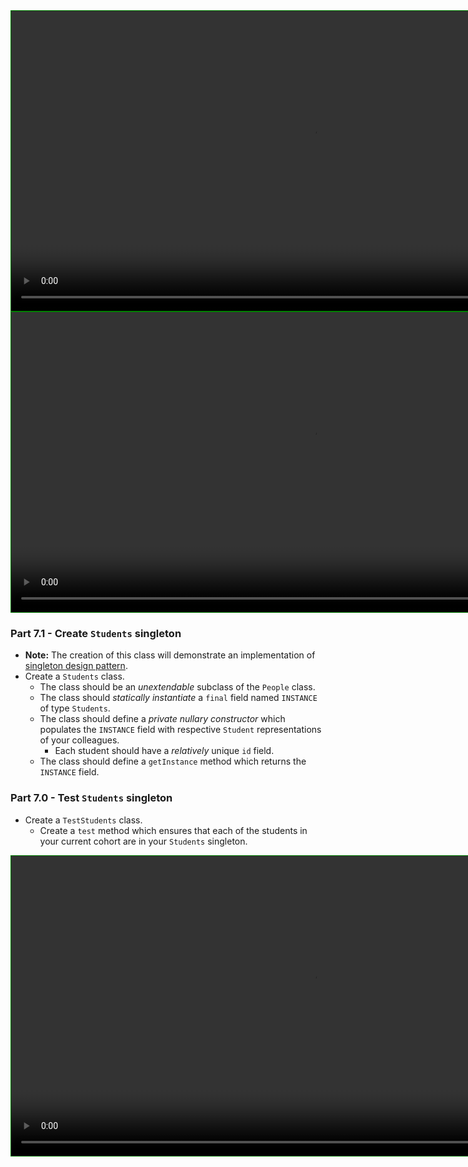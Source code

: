 <video width="device-width" height="480" style="border:1px solid green" controls>
  <source type="video/mp4" src="./docs/tutorial/5.1_tutorial.mp4">
</video>


<video width="device-width" height="480" style="border:1px solid green" controls>
  <source type="video/mp4" src="./docs/tutorial/5.2_tutorial.mp4">
</video>

### Part 7.1 - Create `Students` singleton
* **Note:** The creation of this class will demonstrate an implementation of [singleton design pattern](https://www.journaldev.com/1377/java-singleton-design-pattern-best-practices-examples#eager-initialization).
* Create a `Students` class.
	* The class should be an _unextendable_ subclass of the `People` class.
	* The class should _statically instantiate_ a `final` field named `INSTANCE` of type `Students`.
	* The class should define a _private nullary constructor_ which populates the `INSTANCE` field with respective `Student` representations of your colleagues.
		* Each student should have a _relatively_ unique `id` field.
	* The class should define a `getInstance` method which returns the `INSTANCE` field.
	
	

### Part 7.0 - Test `Students` singleton
* Create a `TestStudents` class.
	* Create a `test` method which ensures that each of the students in your current cohort are in your `Students` singleton.



<video width="device-width" height="480" style="border:1px solid green" controls>
  <source type="video/mp4" src="./docs/tutorial/6_tutorial.mp4">
</video>
